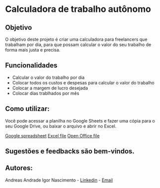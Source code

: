 # Calculadora de trabalho autônomo

## Objetivo

O objetivo deste projeto é criar uma calculadora para freelancers que trabalham por dia, para que possam calcular o valor do seu trabalho de forma mais justa e precisa.

## Funcionalidades

- Calcular o valor do trabalho por dia
- Colocar todos os custos e despesas para calcular o valor do trabalho
- Colocar a margem de lucro desejada
- Colocar dias trablhados por mês

## Como utilizar:

Você pode acessar a planilha no Google Sheets e fazer uma cópia para o seu Google Drive, ou baixar o arquivo e abrir no Excel.

[Google spreadsheet](https://docs.google.com/spreadsheets/d/1WbCn-eXz1ldIGYFATVTePatN-cexcSa5eXn6BWDxPbE/edit?usp=sharing)
[Excel file](/Cobrança%20autônomo%20(Para%20copiar).xlsx)
[Open Office file](/Cobrança%20autônomo%20(Para%20copiar).ods)

## Sugestões e feedbacks são bem-vindos.

## Autores:
Andreas Andrade
Igor Nascimento - [Linkedin](https://www.linkedin.com/in/igor-nascimento-alves/) - [Email](igor.nascimento.flipe@gmail.com)
